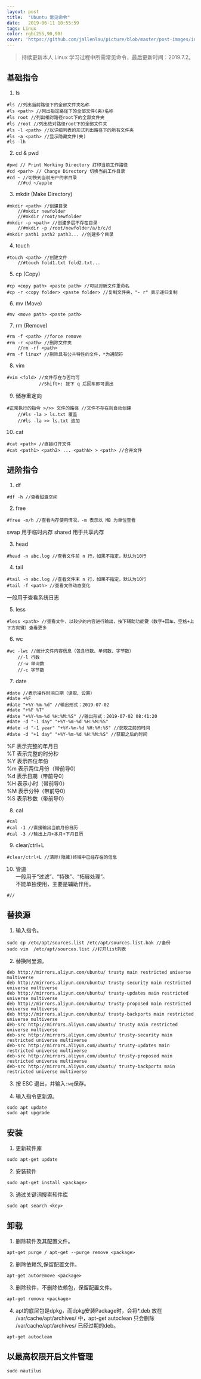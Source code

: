 ```yaml
---
layout: post
title:  "Ubuntu 常见命令"
date:   2019-06-11 10:55:59
tags: Linux
color: rgb(255,90,90)
cover: 'https://github.com/jallenlau/picture/blob/master/post-images/install_ubuntu.png?raw=true'
---
```


> 持续更新本人 Linux 学习过程中所需常见命令，最后更新时间：2019.7.2。

## 基础指令
1. ls
```
#ls //列出当前路径下的全部文件夹名称
#ls <path> //列出指定路径下的全部文件(夹)名称
#ls root //列出相对路径root下的全部文件夹
#ls /root //列出绝对路径root下的全部文件夹
#ls -l <path> //以详细列表的形式列出路径下的所有文件夹
#ls -a <path> //显示隐藏文件(夹)
#ls -lh
```

2. cd & pwd
```
#pwd // Print Working Directory 打印当前工作路径
#cd <parh> // Change Directory 切换当前工作目录
#cd ~ //切换到当前用户的家目录
    //#cd ~/apple
```

3. mkdir (Make Directory)
```
#mkdir <path> //创建目录
    //#mkdir newfolder
    //#mkdir /root/newfolder
#mkdir -p <path> //创建多层不存在目录
    //#mkdir -p /root/newfolder/a/b/c/d
#mkdir path1 path2 path3... //创建多个目录
```

4. touch
```
#touch <path> //创建文件
    //#touch fold1.txt fold2.txt...
```

5. cp (Copy)
```
#cp <copy path> <paste path> //可以对新文件重命名
#cp -r <copy folder> <paste folder> //复制文件夹，"- r" 表示递归复制
```

6. mv (Move)
```
#mv <move path> <paste path>
```

7. rm (Remove)
```
#rm -f <path> //force remove
#rm -r <path> //删除文件夹
    //rm -rf <path>
#rm -f linux* //删除具有公共特性的文件，*为通配符
```

8. vim
```
#vim <fold> //文件存在与否均可
            //Shift+: 按下 q 后回车即可退出
```

9. 储存重定向
```
#正常执行的指令 >/>> 文件的路径 //文件不存在则自动创建
    //#ls -la > ls.txt 覆盖
    //#ls -la >> ls.txt 追加
```

10. cat
```
#cat <path> //直接打开文件
#cat <path1> <path2> ... <pathN> > <path> //合并文件
```

## 进阶指令
1. df
```
#df -h //查看磁盘空间
```

2. free
```
#free -m/h //查看内存使用情况，-m 表示以 MB 为单位查看
```
swap 用于临时内存
shared 用于共享内存

3. head
```
#head -n abc.log //查看文件前 n 行，如果不指定，默认为10行
```

4. tail
```
#tail -n abc.log //查看文件末 n 行，如果不指定，默认为10行
#tail -f <path> //查看文件动态变化
```
一般用于查看系统日志

5. less
```
#less <path> //查看文件，以较少的内容进行输出，按下辅助功能键（数字+回车、空格+上下方向键）查看更多
```

6. wc
```
#wc -lwc //统计文件内容信息（包含行数、单词数、字节数）
    //-l 行数
    //-w 单词数
    //-c 字节数
```

7. date
```
#date //表示操作时间日期（读取、设置）
#date +%F
#date "+%Y-%m-%d" //输出形式：2019-07-02
#date "+%F %T"
#date "+%Y-%m-%d %H:%M:%S" //输出形式：2019-07-02 08:41:20
#date -d "-1 day" "+%Y-%m-%d %H:%M:%S"
#date -d "-1 year" "+%Y-%m-%d %H:%M:%S" //获取之前的时间
#date -d "+1 day" "+%Y-%m-%d %H:%M:%S" //获取之后的时间
```
%F 表示完整的年月日  
%T 表示完整的时分秒  
%Y 表示四位年份  
%m 表示两位月份（带前导0）  
%d 表示日期（带前导0）  
%H 表示小时（带前导0）  
%M 表示分钟（带前导0）  
%S 表示秒数（带前导0）  

8. cal
```
#cal
#cal -1 //直接输出当前月份日历
#cal -3 //输出上月+本月+下月日历
```

9. clear/ctrl+L
```
#clear/ctrl+L //清除(隐藏)终端中已经存在的信息
```

10. 管道  
一般用于“过滤”、“特殊”、“拓展处理”。  
不能单独使用，主要是辅助作用。
```
#//
```



## 替换源
1. 输入指令。
```
sudo cp /etc/apt/sources.list /etc/apt/sources.list.bak //备份
sudo vim  /etc/apt/sources.list //打开list列表
```

2. 替换阿里源。
```
deb http://mirrors.aliyun.com/ubuntu/ trusty main restricted universe multiverse
deb http://mirrors.aliyun.com/ubuntu/ trusty-security main restricted universe multiverse
deb http://mirrors.aliyun.com/ubuntu/ trusty-updates main restricted universe multiverse
deb http://mirrors.aliyun.com/ubuntu/ trusty-proposed main restricted universe multiverse
deb http://mirrors.aliyun.com/ubuntu/ trusty-backports main restricted universe multiverse
deb-src http://mirrors.aliyun.com/ubuntu/ trusty main restricted universe multiverse
deb-src http://mirrors.aliyun.com/ubuntu/ trusty-security main restricted universe multiverse
deb-src http://mirrors.aliyun.com/ubuntu/ trusty-updates main restricted universe multiverse
deb-src http://mirrors.aliyun.com/ubuntu/ trusty-proposed main restricted universe multiverse
deb-src http://mirrors.aliyun.com/ubuntu/ trusty-backports main restricted universe multiverse
```

3. 按 ESC 退出，并输入`:wq`保存。

4. 输入指令更新源。
```
sudo apt update
sudo apt upgrade
```

## 安装
1. 更新软件库  
```
sudo apt-get update
```

2. 安装软件
```
sudo apt-get install <package>
```

3. 通过关键词搜索软件库
```
sudo apt search <key>
```

## 卸载
1. 删除软件及其配置文件。
```
apt-get purge / apt-get --purge remove <package>
```

2. 删除依赖包,保留配置文件。
```
apt-get autoremove <package>
```

3. 删除软件，不删除依赖包，保留配置文件。
```
apt-get remove <package>
```

4. apt的底层包是dpkg，而dpkg安装Package时，会将*.deb 放在 /var/cache/apt/archives/ 中，apt-get autoclean 只会删除 /var/cache/apt/archives/ 已经过期的deb。
```
apt-get autoclean
```

## 以最高权限开启文件管理
```
sudo nautilus
```
